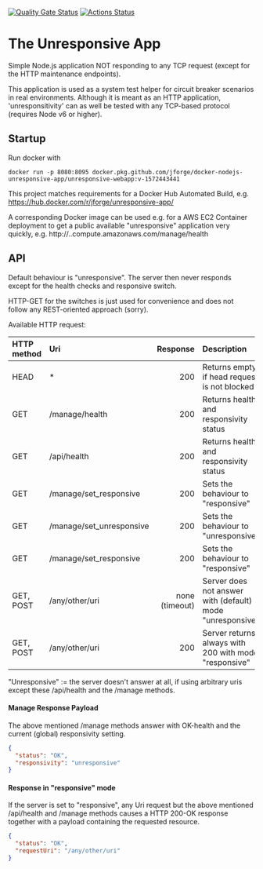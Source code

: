 [![Quality Gate Status](https://sonarcloud.io/api/project_badges/measure?project=jforge_docker-nodejs-unresponsive-app&metric=alert_status)](https://sonarcloud.io/dashboard?id=jforge_docker-nodejs-unresponsive-app)
[![Actions Status](https://github.com/jforge/docker-nodejs-unresponsive-app/workflows/Docker%20Image%20CI/badge.svg)](https://github.com/jforge/docker-nodejs-unresponsive-app/actions?query=workflow%3A"Docker+Image+CI")

# The Unresponsive App

Simple Node.js application NOT responding to any TCP request (except for the HTTP maintenance endpoints).

This application is used as a system test helper for circuit breaker scenarios in real environments.
Although it is meant as an HTTP application, 'unresponsitivity' can as well be tested with any TCP-based protocol (requires Node v6 or higher).

## Startup

Run docker with
```
docker run -p 8080:8095 docker.pkg.github.com/jforge/docker-nodejs-unresponsive-app/unresponsive-webapp:v-1572443441
```

This project matches requirements for a Docker Hub Automated Build, e.g. https://hub.docker.com/r/jforge/unresponsive-app/

A corresponding Docker image can be used e.g. for a AWS EC2 Container deployment to get a public available "unresponsive" application very quickly, e.g. http://<your-ec2-instance-id>.<aws-region>.compute.amazonaws.com/manage/health


## API

Default behaviour is "unresponsive". 
The server then never responds except for the health checks and responsive switch.

HTTP-GET for the switches is just used for convenience and does not follow any REST-oriented approach (sorry).

Available HTTP request:

|HTTP method |Uri |Response |Description
|:---|:---|---:|:---|
|HEAD|*|200|Returns empty, if head request is not blocked
|GET|/manage/health|200|Returns health and responsivity status
|GET|/api/health|200|Returns health and responsivity status
|GET|/manage/set_responsive|200|Sets the behaviour to "responsive"
|GET|/manage/set_unresponsive|200|Sets the behaviour to "unresponsive"
|GET|/manage/set_responsive|200|Sets the behaviour to "responsive"
|GET, POST|/any/other/uri|none (timeout)|Server does not answer with (default) mode "unresponsive"
|GET, POST|/any/other/uri|200|Server returns always with 200 with mode "responsive"

"Unresponsive" := the server doesn't answer at all, if using
arbitrary uris except these /api/health and the /manage methods.


#### Manage Response Payload

The above mentioned /manage methods answer with OK-health and the current (global) responsivity setting.

```json
{ 
  "status": "OK",
  "responsivity": "unresponsive"
}
```


#### Response in "responsive" mode

If the server is set to "responsive", any Uri request but the above mentioned /api/health and /manage methods causes a HTTP 200-OK response together with a payload containing the requested resource.

```json
{
  "status": "OK",
  "requestUri": "/any/other/uri"
}
```
